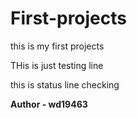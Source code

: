 # First-projects
this is my first projects

THis is just testing line

this is status line checking

**Author - wd19463**

